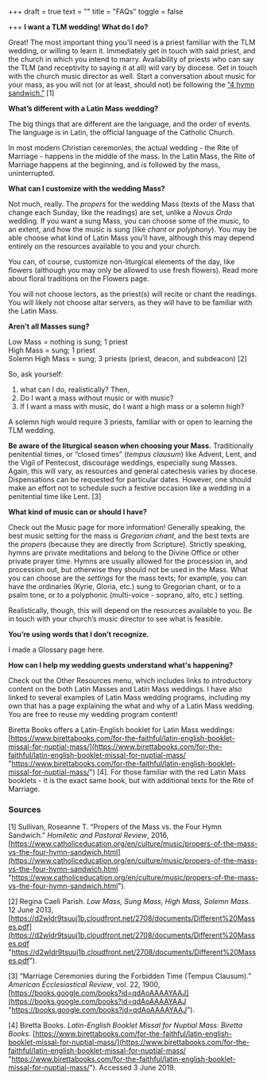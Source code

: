 +++
draft = true
text = ""
title = "FAQs"
toggle = false

+++
**I want a TLM wedding! What do I do?**

Great! The most important thing you’ll need is a priest familiar with the TLM wedding, or willing to learn it. Immediately get in touch with said priest, and the church in which you intend to marry. Availability of priests who can say the TLM (and receptivity to saying it at all) will vary by diocese. Get in touch with the church music director as well. Start a conversation about music for your mass, as you will not (or at least, should not) be following the [“4 hymn sandwich.”](https://www.catholiceducation.org/en/culture/music/propers-of-the-mass-vs-the-four-hymn-sandwich.html) \[1\]

**What’s different with a Latin Mass wedding?**

The big things that are different are the language, and the order of events. The language is in Latin, the official language of the Catholic Church.

In most modern Christian ceremonies, the actual wedding - the Rite of Marriage - happens in the middle of the mass. In the Latin Mass, the Rite of Marriage happens at the beginning, and is followed by the mass, uninterrupted.

**What can I customize with the wedding Mass?**

Not much, really. The _propers_ for the wedding Mass (texts of the Mass that change each Sunday, like the readings) are set, unlike a _Novus Ordo_ wedding. If you want a sung Mass, you can choose some of the music, to an extent, and how the music is sung (like _chant_ or _polyphony_). You may be able choose what kind of Latin Mass you’ll have, although this may depend entirely on the resources available to you and your church.

You can, of course, customize non-liturgical elements of the day, like flowers (although you may only be allowed to use fresh flowers). Read more about floral traditions on the Flowers page.

You will not choose lectors, as the priest(s) will recite or chant the readings. You will likely not choose altar servers, as they will have to be familiar with the Latin Mass.

**Aren't all Masses sung?**

Low Mass = nothing is sung; 1 priest  
High Mass = sung; 1 priest  
Solemn High Mass = sung; 3 priests (priest, deacon, and subdeacon) \[2\]

So, ask yourself:

1. what can I do, realistically? Then,
2. Do I want a mass without music or with music?
3. If I want a mass with music, do I want a high mass or a solemn high?

A solemn high would require 3 priests, familiar with or open to learning the TLM wedding.

**Be aware of the liturgical season when choosing your Mass.** Traditionally penitential times, or “closed times” (_tempus clausum_) like Advent, Lent, and the Vigil of Pentecost, discourage weddings, especially sung Masses. Again, this will vary, as resources and general catechesis varies by diocese. Dispensations can be requested for particular dates. However, one should make an effort not to schedule such a festive occasion like a wedding in a penitential time like Lent. \[3\]

**What kind of music can or should I have?**

Check out the Music page for more information! Generally speaking, the best music setting for the mass is _Gregorian chant_, and the best texts are the _propers_ (because they are directly from Scripture). Strictly speaking, hymns are private meditations and belong to the Divine Office or other private prayer time. Hymns are usually allowed for the procession in, and procession out, but otherwise they should not be used in the Mass. What you can choose are the _settings_ for the mass texts; for example, you can have the ordinaries (Kyrie, Gloria, etc.) sung to Gregorian chant, or to a psalm tone, or to a polyphonic (multi-voice - soprano, alto, etc.) setting.

Realistically, though, this will depend on the resources available to you. Be in touch with your church’s music director to see what is feasible.

**You’re using words that I don’t recognize.**

I made a Glossary page here.

**How can I help my wedding guests understand what's happening?**

Check out the Other Resources menu, which includes links to introductory content on the both Latin Masses and Latin Mass weddings. I have also linked to several examples of Latin Mass wedding programs, including my own that has a page explaining the what and why of a Latin Mass wedding. You are free to reuse my wedding program content!

Biretta Books offers a Latin-English booklet for Latin Mass weddings: [https://www.birettabooks.com/for-the-faithful/latin-english-booklet-missal-for-nuptial-mass/](https://www.birettabooks.com/for-the-faithful/latin-english-booklet-missal-for-nuptial-mass/ "https://www.birettabooks.com/for-the-faithful/latin-english-booklet-missal-for-nuptial-mass/") \[4\]. For those familiar with the red Latin Mass booklets - it is the exact same book, but with additional texts for the Rite of Marriage.

### Sources

\[1\] Sullivan, Roseanne T. “Propers of the Mass vs. the Four Hymn Sandwich.” _Homiletic and Pastoral Review_, 2016, [https://www.catholiceducation.org/en/culture/music/propers-of-the-mass-vs-the-four-hymn-sandwich.html](https://www.catholiceducation.org/en/culture/music/propers-of-the-mass-vs-the-four-hymn-sandwich.html "https://www.catholiceducation.org/en/culture/music/propers-of-the-mass-vs-the-four-hymn-sandwich.html").

\[2\] Regina Caeli Parish. _Low Mass, Sung Mass, High Mass, Solemn Mass_. 12 June 2013, [https://d2wldr9tsuuj1b.cloudfront.net/2708/documents/Different%20Masses.pdf](https://d2wldr9tsuuj1b.cloudfront.net/2708/documents/Different%20Masses.pdf "https://d2wldr9tsuuj1b.cloudfront.net/2708/documents/Different%20Masses.pdf").

\[3\] “Marriage Ceremonies during the Forbidden Time (Tempus Clausum).” _American Ecclesiastical Review_, vol. 22, 1900, [https://books.google.com/books?id=qdAoAAAAYAAJ](https://books.google.com/books?id=qdAoAAAAYAAJ "https://books.google.com/books?id=qdAoAAAAYAAJ").

\[4\] Biretta Books. _Latin-English Booklet Missal for Nuptial Mass: Biretta Books_. [https://www.birettabooks.com/for-the-faithful/latin-english-booklet-missal-for-nuptial-mass/](https://www.birettabooks.com/for-the-faithful/latin-english-booklet-missal-for-nuptial-mass/ "https://www.birettabooks.com/for-the-faithful/latin-english-booklet-missal-for-nuptial-mass/"). Accessed 3 June 2019.